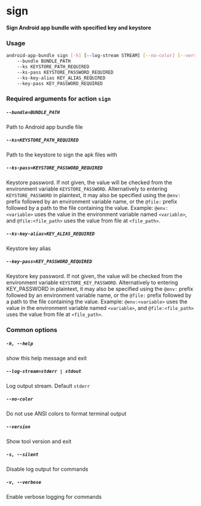 
sign
====


**Sign Android app bundle with specified key and keystore**
### Usage
```bash
android-app-bundle sign [-h] [--log-stream STREAM] [--no-color] [--version] [-s] [-v]
    --bundle BUNDLE_PATH
    --ks KEYSTORE_PATH_REQUIRED
    --ks-pass KEYSTORE_PASSWORD_REQUIRED
    --ks-key-alias KEY_ALIAS_REQUIRED
    --key-pass KEY_PASSWORD_REQUIRED
```
### Required arguments for action `sign`

##### `--bundle=BUNDLE_PATH`


Path to Android app bundle file
##### `--ks=KEYSTORE_PATH_REQUIRED`


Path to the keystore to sign the apk files with
##### `--ks-pass=KEYSTORE_PASSWORD_REQUIRED`


Keystore password. If not given, the value will be checked from the environment variable `KEYSTORE_PASSWORD`. Alternatively to entering `KEYSTORE_PASSWORD` in plaintext, it may also be specified using the `@env:` prefix followed by an environment variable name, or the `@file:` prefix followed by a path to the file containing the value. Example: `@env:<variable>` uses the value in the environment variable named `<variable>`, and `@file:<file_path>` uses the value from file at `<file_path>`.
##### `--ks-key-alias=KEY_ALIAS_REQUIRED`


Keystore key alias
##### `--key-pass=KEY_PASSWORD_REQUIRED`


Keystore key password. If not given, the value will be checked from the environment variable `KEYSTORE_KEY_PASSWORD`. Alternatively to entering KEY_PASSWORD in plaintext, it may also be specified using the `@env:` prefix followed by an environment variable name, or the `@file:` prefix followed by a path to the file containing the value. Example: `@env:<variable>` uses the value in the environment variable named `<variable>`, and `@file:<file_path>` uses the value from file at `<file_path>`.
### Common options

##### `-h, --help`


show this help message and exit
##### `--log-stream=stderr | stdout`


Log output stream. Default `stderr`
##### `--no-color`


Do not use ANSI colors to format terminal output
##### `--version`


Show tool version and exit
##### `-s, --silent`


Disable log output for commands
##### `-v, --verbose`


Enable verbose logging for commands